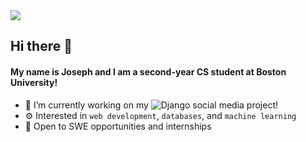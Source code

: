 <a href= "https://www.linkedin.com/in/marotta-joseph/">
    <img src="https://img.shields.io/badge/LinkedIn-0077B5?style=for-the-badge&logo=linkedin&logoColor=white"/>
  </a>
  
## Hi there 👋
#### My name is Joseph and I am a second-year CS student at Boston University!

- 🔭 I’m currently working on my ![Django social media project!](https://github.com/marotta-j/django-social-media)
- ⚙️ Interested in `web development`, `databases`, and `machine learning`
- 🌱 Open to SWE opportunities and internships

